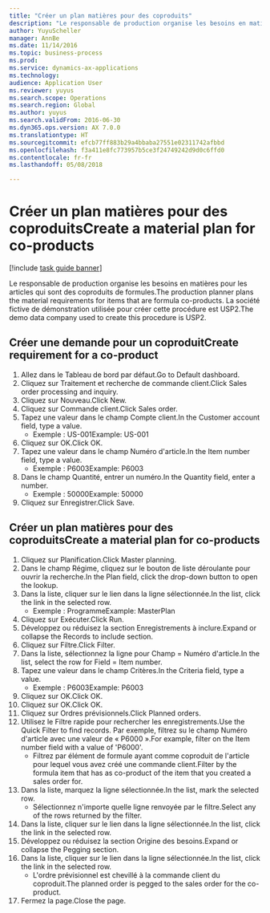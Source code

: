 ```yaml
--- 
title: "Créer un plan matières pour des coproduits"
description: "Le responsable de production organise les besoins en matières pour les articles qui sont des coproduits de formules."
author: YuyuScheller
manager: AnnBe
ms.date: 11/14/2016
ms.topic: business-process
ms.prod: 
ms.service: dynamics-ax-applications
ms.technology: 
audience: Application User
ms.reviewer: yuyus
ms.search.scope: Operations
ms.search.region: Global
ms.author: yuyus
ms.search.validFrom: 2016-06-30
ms.dyn365.ops.version: AX 7.0.0
ms.translationtype: HT
ms.sourcegitcommit: efcb77ff883b29a4bbaba27551e02311742afbbd
ms.openlocfilehash: f3a411e8fc773957b5ce3f24749242d9d0c6ffd0
ms.contentlocale: fr-fr
ms.lasthandoff: 05/08/2018

---
```

# <a name="create-a-material-plan-for-co-products"></a><span data-ttu-id="04d84-103">Créer un plan matières pour des coproduits</span><span class="sxs-lookup"><span data-stu-id="04d84-103">Create a material plan for co-products</span></span>

[!include [task guide banner](../../includes/task-guide-banner.md)]

<span data-ttu-id="04d84-104">Le responsable de production organise les besoins en matières pour les articles qui sont des coproduits de formules.</span><span class="sxs-lookup"><span data-stu-id="04d84-104">The production planner plans the material requirements for items that are formula co-products.</span></span> <span data-ttu-id="04d84-105">La société fictive de démonstration utilisée pour créer cette procédure est USP2.</span><span class="sxs-lookup"><span data-stu-id="04d84-105">The demo data company used to create this procedure is USP2.</span></span>


## <a name="create-requirement-for-a-co-product"></a><span data-ttu-id="04d84-106">Créer une demande pour un coproduit</span><span class="sxs-lookup"><span data-stu-id="04d84-106">Create requirement for a co-product</span></span>
1. <span data-ttu-id="04d84-107">Allez dans le Tableau de bord par défaut.</span><span class="sxs-lookup"><span data-stu-id="04d84-107">Go to Default dashboard.</span></span>
2. <span data-ttu-id="04d84-108">Cliquez sur Traitement et recherche de commande client.</span><span class="sxs-lookup"><span data-stu-id="04d84-108">Click Sales order processing and inquiry.</span></span>
3. <span data-ttu-id="04d84-109">Cliquez sur Nouveau.</span><span class="sxs-lookup"><span data-stu-id="04d84-109">Click New.</span></span>
4. <span data-ttu-id="04d84-110">Cliquez sur Commande client.</span><span class="sxs-lookup"><span data-stu-id="04d84-110">Click Sales order.</span></span>
5. <span data-ttu-id="04d84-111">Tapez une valeur dans le champ Compte client.</span><span class="sxs-lookup"><span data-stu-id="04d84-111">In the Customer account field, type a value.</span></span>
    * <span data-ttu-id="04d84-112">Exemple : US-001</span><span class="sxs-lookup"><span data-stu-id="04d84-112">Example: US-001</span></span>  
6. <span data-ttu-id="04d84-113">Cliquez sur OK.</span><span class="sxs-lookup"><span data-stu-id="04d84-113">Click OK.</span></span>
7. <span data-ttu-id="04d84-114">Tapez une valeur dans le champ Numéro d'article.</span><span class="sxs-lookup"><span data-stu-id="04d84-114">In the Item number field, type a value.</span></span>
    * <span data-ttu-id="04d84-115">Exemple : P6003</span><span class="sxs-lookup"><span data-stu-id="04d84-115">Example: P6003</span></span>  
8. <span data-ttu-id="04d84-116">Dans le champ Quantité, entrer un numéro.</span><span class="sxs-lookup"><span data-stu-id="04d84-116">In the Quantity field, enter a number.</span></span>
    * <span data-ttu-id="04d84-117">Exemple : 50000</span><span class="sxs-lookup"><span data-stu-id="04d84-117">Example: 50000</span></span>  
9. <span data-ttu-id="04d84-118">Cliquez sur Enregistrer.</span><span class="sxs-lookup"><span data-stu-id="04d84-118">Click Save.</span></span>

## <a name="create-a-material-plan-for-co-products"></a><span data-ttu-id="04d84-119">Créer un plan matières pour des coproduits</span><span class="sxs-lookup"><span data-stu-id="04d84-119">Create a material plan for co-products</span></span>
1. <span data-ttu-id="04d84-120">Cliquez sur Planification.</span><span class="sxs-lookup"><span data-stu-id="04d84-120">Click Master planning.</span></span>
2. <span data-ttu-id="04d84-121">Dans le champ Régime, cliquez sur le bouton de liste déroulante pour ouvrir la recherche.</span><span class="sxs-lookup"><span data-stu-id="04d84-121">In the Plan field, click the drop-down button to open the lookup.</span></span>
3. <span data-ttu-id="04d84-122">Dans la liste, cliquer sur le lien dans la ligne sélectionnée.</span><span class="sxs-lookup"><span data-stu-id="04d84-122">In the list, click the link in the selected row.</span></span>
    * <span data-ttu-id="04d84-123">Exemple : Programme</span><span class="sxs-lookup"><span data-stu-id="04d84-123">Example: MasterPlan</span></span>  
4. <span data-ttu-id="04d84-124">Cliquez sur Exécuter.</span><span class="sxs-lookup"><span data-stu-id="04d84-124">Click Run.</span></span>
5. <span data-ttu-id="04d84-125">Développez ou réduisez la section Enregistrements à inclure.</span><span class="sxs-lookup"><span data-stu-id="04d84-125">Expand or collapse the Records to include section.</span></span>
6. <span data-ttu-id="04d84-126">Cliquez sur Filtre.</span><span class="sxs-lookup"><span data-stu-id="04d84-126">Click Filter.</span></span>
7. <span data-ttu-id="04d84-127">Dans la liste, sélectionnez la ligne pour Champ = Numéro d'article.</span><span class="sxs-lookup"><span data-stu-id="04d84-127">In the list, select the row for Field = Item number.</span></span>
8. <span data-ttu-id="04d84-128">Tapez une valeur dans le champ Critères.</span><span class="sxs-lookup"><span data-stu-id="04d84-128">In the Criteria field, type a value.</span></span>
    * <span data-ttu-id="04d84-129">Exemple : P6003</span><span class="sxs-lookup"><span data-stu-id="04d84-129">Example: P6003</span></span>  
9. <span data-ttu-id="04d84-130">Cliquez sur OK.</span><span class="sxs-lookup"><span data-stu-id="04d84-130">Click OK.</span></span>
10. <span data-ttu-id="04d84-131">Cliquez sur OK.</span><span class="sxs-lookup"><span data-stu-id="04d84-131">Click OK.</span></span>
11. <span data-ttu-id="04d84-132">Cliquez sur Ordres prévisionnels.</span><span class="sxs-lookup"><span data-stu-id="04d84-132">Click Planned orders.</span></span>
12. <span data-ttu-id="04d84-133">Utilisez le Filtre rapide pour rechercher les enregistrements.</span><span class="sxs-lookup"><span data-stu-id="04d84-133">Use the Quick Filter to find records.</span></span> <span data-ttu-id="04d84-134">Par exemple, filtrez su le champ Numéro d'article avec une valeur de « P6000 ».</span><span class="sxs-lookup"><span data-stu-id="04d84-134">For example, filter on the Item number field with a value of 'P6000'.</span></span>
    * <span data-ttu-id="04d84-135">Filtrez par élément de formule ayant comme coproduit de l'article pour lequel vous avez créé une commande client.</span><span class="sxs-lookup"><span data-stu-id="04d84-135">Filter by the formula item that has as co-product of the item that you created a sales order for.</span></span>  
13. <span data-ttu-id="04d84-136">Dans la liste, marquez la ligne sélectionnée.</span><span class="sxs-lookup"><span data-stu-id="04d84-136">In the list, mark the selected row.</span></span>
    * <span data-ttu-id="04d84-137">Sélectionnez n'importe quelle ligne renvoyée par le filtre.</span><span class="sxs-lookup"><span data-stu-id="04d84-137">Select any of the rows returned by the filter.</span></span>  
14. <span data-ttu-id="04d84-138">Dans la liste, cliquer sur le lien dans la ligne sélectionnée.</span><span class="sxs-lookup"><span data-stu-id="04d84-138">In the list, click the link in the selected row.</span></span>
15. <span data-ttu-id="04d84-139">Développez ou réduisez la section Origine des besoins.</span><span class="sxs-lookup"><span data-stu-id="04d84-139">Expand or collapse the Pegging section.</span></span>
16. <span data-ttu-id="04d84-140">Dans la liste, cliquer sur le lien dans la ligne sélectionnée.</span><span class="sxs-lookup"><span data-stu-id="04d84-140">In the list, click the link in the selected row.</span></span>
    * <span data-ttu-id="04d84-141">L'ordre prévisionnel est chevillé à la commande client du coproduit.</span><span class="sxs-lookup"><span data-stu-id="04d84-141">The planned order is pegged to the sales order for the co-product.</span></span>  
17. <span data-ttu-id="04d84-142">Fermez la page.</span><span class="sxs-lookup"><span data-stu-id="04d84-142">Close the page.</span></span>


